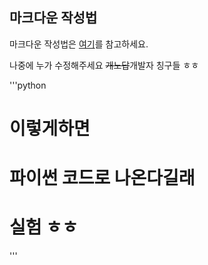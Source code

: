 ## 마크다운 작성법

마크다운 작성법은
[여기](https://github.com/sejong-interface/Interface_Manual/wiki/Git-%EC%8B%9C%EC%9E%91%ED%95%98%EA%B8%B0%233-README.md-%ED%8C%8C%EC%9D%BC-%EC%9E%91%EC%84%B1%ED%95%98%EA%B8%B0!)를 참고하세요.

나중에 누가 수정해주세요 ~~개노답~~개발자 칭구들 ㅎㅎ

'''python
# 이렇게하면
# 파이썬 코드로 나온다길래
# 실험 ㅎㅎ
'''